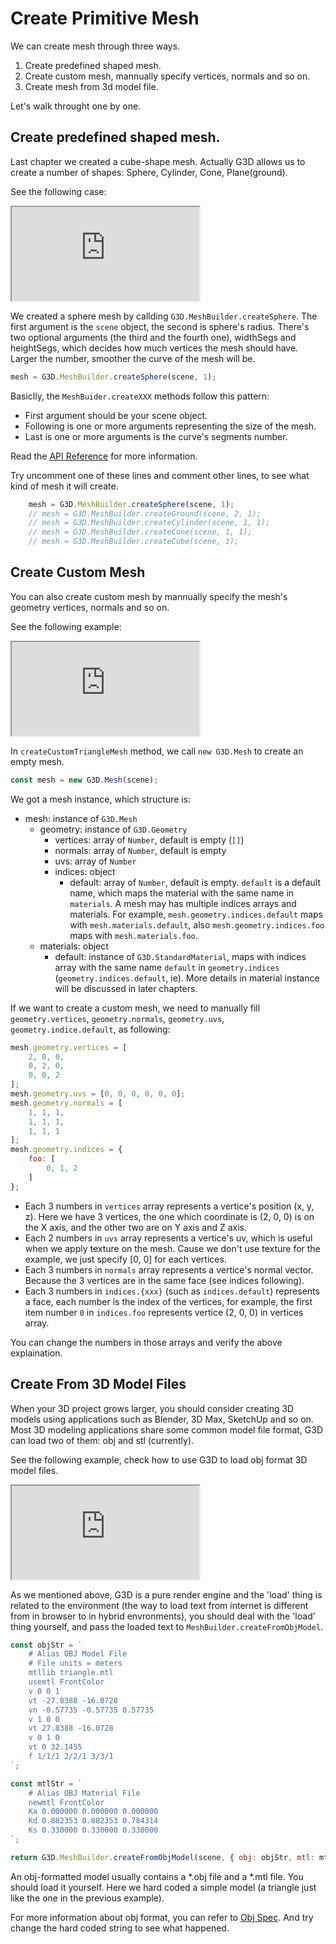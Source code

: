 # Create Primitive Mesh

We can create mesh through three ways. 

1. Create predefined shaped mesh.
2. Create custom mesh, mannually specify vertices, normals and so on.
3. Create mesh from 3d model file.

Let's walk throught one by one.

## Create predefined shaped mesh.

Last chapter we created a cube-shape mesh. Actually G3D allows us to create a number of shapes: Sphere, Cylinder, Cone, Plane(ground).

See the following case:

<iframe class="playground" src="https://alibaba.github.io/G3D/playground/?embed#item=shapes"></iframe>

We created a sphere mesh by callding `G3D.MeshBuilder.createSphere`. The first argument is the `scene` object, the second is sphere's radius. There's two optional arguments (the third and the fourth one), widthSegs and heightSegs, which decides how much vertices the mesh should have. Larger the number, smoother the curve of the mesh will be.

```javascript
mesh = G3D.MeshBuilder.createSphere(scene, 1);
```

Basiclly, the `MeshBuider.createXXX` methods follow this pattern:

* First argument should be your scene object.
* Following is one or more arguments representing the size of the mesh.
* Last is one or more arguments is the curve's segments number.

Read the [API Reference](../docs/MeshBuilder) for more information.

Try uncomment one of these lines and comment other lines, to see what kind of mesh it will create.

```javascript
    mesh = G3D.MeshBuilder.createSphere(scene, 1);
    // mesh = G3D.MeshBuilder.createGround(scene, 2, 1);
    // mesh = G3D.MeshBuilder.createCylinder(scene, 1, 1);
    // mesh = G3D.MeshBuilder.createCone(scene, 1, 1);
    // mesh = G3D.MeshBuilder.createCube(scene, 1);
```

## Create Custom Mesh

You can also create custom mesh by mannually specify the mesh's geometry vertices, normals and so on.

See the following example:

<iframe class="playground" src="https://alibaba.github.io/G3D/playground/?embed#item=custom-geometry"></iframe>

In `createCustomTriangleMesh` method, we call `new G3D.Mesh` to create an empty mesh.

```javascript
const mesh = new G3D.Mesh(scene);
```

We got a mesh instance, which structure is:

* mesh: instance of `G3D.Mesh`
    * geometry: instance of `G3D.Geometry`
        * vertices: array of `Number`, default is empty (`[]`)
        * normals: array of `Number`, default is empty
        * uvs: array of `Number`
        * indices: object
            * default: array of `Number`, default is empty. `default` is a default name, which maps the material with the same name in `materials`. A mesh may has multiple indices arrays and materials. For example, `mesh.geometry.indices.default` maps with `mesh.materials.default`, also `mesh.geometry.indices.foo` maps with `mesh.materials.foo`.
    * materials: object
        * default: instance of `G3D.StandardMaterial`, maps with indices array with the same name `default` in `geometry.indices` (`geometry.indices.default`, ie). More details in material instance will be discussed in later chapters.

If we want to create a custom mesh, we need to manually fill `geometry.vertices`, `geometry.normals`, `geometry.uvs`, `geometry.indice.default`, as following:

```javascript
mesh.geometry.vertices = [
    2, 0, 0,
    0, 2, 0,
    0, 0, 2
];
mesh.geometry.uvs = [0, 0, 0, 0, 0, 0];
mesh.geometry.normals = [
    1, 1, 1,
    1, 1, 1,
    1, 1, 1
];
mesh.geometry.indices = {
    foo: [
        0, 1, 2
    ]
};
```

* Each 3 numbers in `vertices` array represents a vertice's position (x, y, z). Here we have 3 vertices, the one which coordinate is (2, 0, 0) is on the X axis, and the other two are on Y axis and Z axis.
* Each 2 numbers in `uvs` array represents a vertice's uv, which is useful when we apply texture on the mesh. Cause we don't use texture for the example, we just specify [0, 0] for each vertices.
* Each 3 numbers in `normals` array represents a vertice's normal vector. Because the 3 vertices are in the same face (see indices following).
* Each 3 numbers in `indices.{xxx}` (such as `indices.default`) represents a face, each number is the index of the vertices, for example, the first item number `0` in `indices.foo` represents vertice (2, 0, 0) in vertices array.

You can change the numbers in those arrays and verify the above explaination.

## Create From 3D Model Files

When your 3D project grows larger, you should consider creating 3D models using applications such as Blender, 3D Max, SketchUp and so on. Most 3D modeling applications share some common model file format, G3D can load two of them: obj and stl (currently).

See the following example, check how to use G3D to load obj format 3D model files.

<iframe class="playground" src="https://alibaba.github.io/G3D/playground/?embed#item=create-from-model"></iframe>

As we mentioned above, G3D is a pure render engine and the 'load' thing is related to the environment (the way to load text from internet is different from in browser to in hybrid envronments), you should deal with the 'load' thing yourself, and pass the loaded text to `MeshBuilder.createFromObjModel`.

```javascript
const objStr = `
    # Alias OBJ Model File
    # File units = meters
    mtllib triangle.mtl
    usemtl FrontColor
    v 0 0 1
    vt -27.8388 -16.0728
    vn -0.57735 -0.57735 0.57735
    v 1 0 0
    vt 27.8388 -16.0728
    v 0 1 0
    vt 0 32.1455
    f 1/1/1 2/2/1 3/3/1
`;

const mtlStr = `
    # Alias OBJ Material File
    newmtl FrontColor
    Ka 0.000000 0.000000 0.000000
    Kd 0.882353 0.882353 0.784314
    Ks 0.330000 0.330000 0.330000
`;

return G3D.MeshBuilder.createFromObjModel(scene, { obj: objStr, mtl: mtlStr });
```

An obj-formatted model usually contains a *.obj file and a *.mtl file. You should load it yourself. Here we hard coded a simple model (a triangle just like the one in the previous example).

For more information about obj format, you can refer to [Obj Spec](http://www.martinreddy.net/gfx/3d/OBJ.spec). And try change the hard coded string to see what happened.